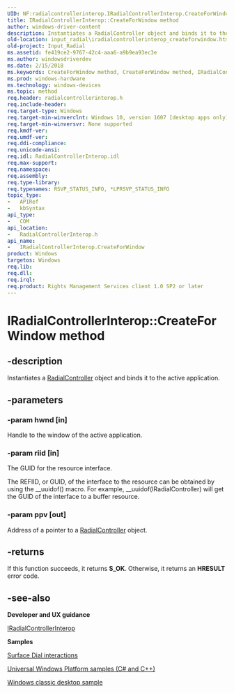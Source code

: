 ```yaml
---
UID: NF:radialcontrollerinterop.IRadialControllerInterop.CreateForWindow
title: IRadialControllerInterop::CreateForWindow method
author: windows-driver-content
description: Instantiates a RadialController object and binds it to the active application.
old-location: input_radial\iradialcontrollerinterop_createforwindow.htm
old-project: Input_Radial
ms.assetid: fe419ce2-9767-42c4-aaa6-a9b9ea93ec3e
ms.author: windowsdriverdev
ms.date: 2/15/2018
ms.keywords: CreateForWindow method, CreateForWindow method, IRadialControllerInterop interface, CreateForWindow,IRadialControllerInterop.CreateForWindow, IRadialControllerInterop, IRadialControllerInterop interface, CreateForWindow method, IRadialControllerInterop::CreateForWindow, Input_Radial.iradialcontrollerinterop_createforwindow, radialcontrollerinterop/IRadialControllerInterop::CreateForWindow
ms.prod: windows-hardware
ms.technology: windows-devices
ms.topic: method
req.header: radialcontrollerinterop.h
req.include-header: 
req.target-type: Windows
req.target-min-winverclnt: Windows 10, version 1607 [desktop apps only]
req.target-min-winversvr: None supported
req.kmdf-ver: 
req.umdf-ver: 
req.ddi-compliance: 
req.unicode-ansi: 
req.idl: RadialControllerInterop.idl
req.max-support: 
req.namespace: 
req.assembly: 
req.type-library: 
req.typenames: RSVP_STATUS_INFO, *LPRSVP_STATUS_INFO
topic_type:
-	APIRef
-	kbSyntax
api_type:
-	COM
api_location:
-	RadialControllerInterop.h
api_name:
-	IRadialControllerInterop.CreateForWindow
product: Windows
targetos: Windows
req.lib: 
req.dll: 
req.irql: 
req.product: Rights Management Services client 1.0 SP2 or later
---
```


# IRadialControllerInterop::CreateForWindow method


## -description


Instantiates a <a href="https://msdn.microsoft.com/5cd9534d-bdd7-49fa-81c7-a5ddca4e851a">RadialController</a> object and binds it to the active application.


## -parameters




### -param hwnd [in]

Handle to the window of the active application.


### -param riid [in]

The GUID for the resource interface.

The REFIID, or GUID, of the interface to the resource can be obtained by using the __uuidof() macro. For example, __uuidof(IRadialController) will get the GUID of the interface to a buffer resource.


### -param ppv [out]

Address of a pointer to a <a href="https://msdn.microsoft.com/5cd9534d-bdd7-49fa-81c7-a5ddca4e851a">RadialController</a> object.


## -returns



If this function succeeds, it returns <b>S_OK</b>. Otherwise, it returns an <b>HRESULT</b> error code.




## -see-also




<b>Developer and UX guidance</b>



<a href="https://msdn.microsoft.com/ed701930-fae7-4c42-9e6b-b1cb3fac861c">IRadialControllerInterop</a>



<b>Samples</b>



<a href="https://go.microsoft.com/fwlink/?linkid=832322">Surface Dial interactions</a>



<a href="https://go.microsoft.com/fwlink/?linkid=832713">Universal Windows Platform samples (C# and C++)</a>



<a href="https://aka.ms/radialcontrollerclassicsample">Windows classic desktop sample</a>
 

 

